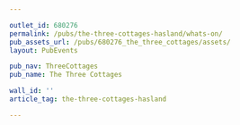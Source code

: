```yaml
---

outlet_id: 680276
permalink: /pubs/the-three-cottages-hasland/whats-on/
pub_assets_url: /pubs/680276_the_three_cottages/assets/
layout: PubEvents

pub_nav: ThreeCottages
pub_name: The Three Cottages

wall_id: ''
article_tag: the-three-cottages-hasland

---
```



